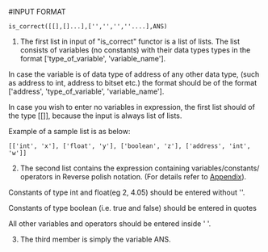 #INPUT FORMAT

	is_correct([[],[]...],['','','',''....],ANS)

1)	The first list in input of "is_correct" functor is a list of lists. The list consists of variables (no constants) with their data types types in the format ['type_of_variable', 'variable_name']. 

 In case the variable is of data type of address of any other data type, (such as address to int, address to bitset etc.) the format should be of the format ['address', 'type_of_variable', 'variable_name'].

 In case you wish to enter no variables in expression, the first list should of the type [[]], because the input is always list of lists.
			
 Example of a sample list is as below:  

	[['int', 'x'], ['float', 'y'], ['boolean', 'z'], ['address', 'int', 'w']]
		
2)	The second list contains the expression containing variables/constants/	operators in Reverse polish notation. (For details refer to [Appendix][111]).

 Constants of type int and float(eg 2, 4.05) should be entered without ''.

 Constants of type boolean (i.e. true and false) should be entered in quotes 

 All other variables and operators should be entered inside ' '. 

3.	The third member is simply the variable ANS.

[111]: https://github.com/likecs/C--Syntax-checker/blob/master/appendix.md